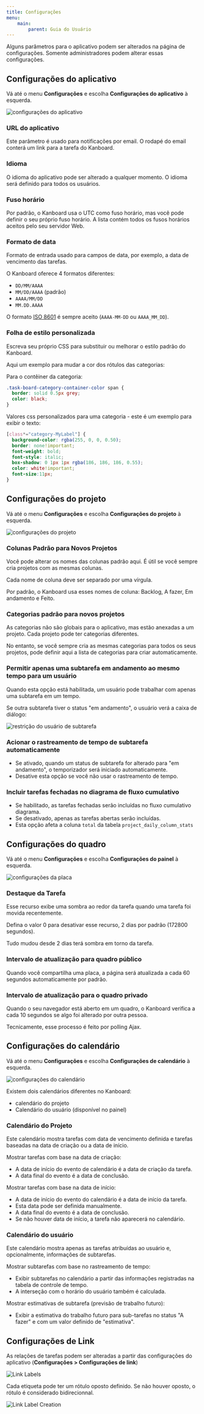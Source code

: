 ```yaml
---
title: Configurações
menu:
    main:
        parent: Guia do Usuário
---
```


Alguns parâmetros para o aplicativo podem ser alterados na página de
configurações. Somente administradores podem alterar essas
configurações.

Configurações do aplicativo
---------------------------

Vá até o menu **Configurações** e escolha **Configurações do
aplicativo** à esquerda.

![configurações do aplicativo](/images/v1/application-settings.png)

### URL do aplicativo

Este parâmetro é usado para notificações por email. O rodapé do email
conterá um link para a tarefa do Kanboard.

### Idioma

O idioma do aplicativo pode ser alterado a qualquer momento. O idioma
será definido para todos os usuários.

### Fuso horário

Por padrão, o Kanboard usa o UTC como fuso horário, mas você pode
definir o seu próprio fuso horário. A lista contém todos os fusos
horários aceitos pelo seu servidor Web.

### Formato de data

Formato de entrada usado para campos de data, por exemplo, a data de
vencimento das tarefas.

O Kanboard oferece 4 formatos diferentes:

-   `DD/MM/AAAA`
-   `MM/DD/AAAA` (padrão)
-   `AAAA/MM/DD`
-   `MM.DD.AAAA`

O formato [ISO 8601](http://en.wikipedia.org/wiki/ISO_8601) é sempre
aceito (`AAAA-MM-DD` ou `AAAA_MM_DD`).

### Folha de estilo personalizada

Escreva seu próprio CSS para substituir ou melhorar o estilo padrão do
Kanboard.

Aqui um exemplo para mudar a cor dos rótulos das categorias:

Para o contêiner da categoria:

```css
.task-board-category-container-color span {
  border: solid 0.5px grey;
  color: black;
}
```

Valores css personalizados para uma categoria - este é um exemplo para
exibir o texto:

```css
[class*="category-MyLabel"] {
  background-color: rgba(255, 0, 0, 0.50);
  border: none!important;
  font-weight: bold;
  font-style: italic;
  box-shadow: 0 1px 1px rgba(186, 186, 186, 0.55);
  color: white!important;
  font-size:11px;
}
```

Configurações do projeto
------------------------

Vá até o menu **Configurações** e escolha **Configurações do projeto** à
esquerda.

![configurações do projeto](/images/v1/project-settings.png)

### Colunas Padrão para Novos Projetos

Você pode alterar os nomes das colunas padrão aqui. É útil se você
sempre cria projetos com as mesmas colunas.

Cada nome de coluna deve ser separado por uma vírgula.

Por padrão, o Kanboard usa esses nomes de coluna: Backlog, A fazer, Em
andamento e Feito.

### Categorias padrão para novos projetos

As categorias não são globais para o aplicativo, mas estão anexadas a um
projeto. Cada projeto pode ter categorias diferentes.

No entanto, se você sempre cria as mesmas categorias para todos os seus
projetos, pode definir aqui a lista de categorias para criar
automaticamente.

### Permitir apenas uma subtarefa em andamento ao mesmo tempo para um usuário

Quando esta opção está habilitada, um usuário pode trabalhar com apenas
uma subtarefa em um tempo.

Se outra subtarefa tiver o status \"em andamento\", o usuário verá a
caixa de diálogo:

![restrição do usuário de subtarefa](/images/v1/subtask-user-restriction.png)

### Acionar o rastreamento de tempo de subtarefa automaticamente

-   Se ativado, quando um status de subtarefa for alterado para "em
    andamento", o temporizador será iniciado automaticamente.
-   Desative esta opção se você não usar o rastreamento de tempo.

### Incluir tarefas fechadas no diagrama de fluxo cumulativo

-   Se habilitado, as tarefas fechadas serão incluídas no fluxo cumulativo diagrama.
-   Se desativado, apenas as tarefas abertas serão incluídas.
-   Esta opção afeta a coluna `total` da tabela `project_daily_column_stats`

Configurações do quadro
-----------------------

Vá até o menu **Configurações** e escolha **Configurações do painel** à
esquerda.

![configurações da placa](/images/v1/board-settings.png)

### Destaque da Tarefa

Esse recurso exibe uma sombra ao redor da tarefa quando uma tarefa foi
movida recentemente.

Defina o valor 0 para desativar esse recurso, 2 dias por padrão (172800
segundos).

Tudo mudou desde 2 dias terá sombra em torno da tarefa.

### Intervalo de atualização para quadro público

Quando você compartilha uma placa, a página será atualizada a cada 60
segundos automaticamente por padrão.

### Intervalo de atualização para o quadro privado

Quando o seu navegador está aberto em um quadro, o Kanboard verifica a
cada 10 segundos se algo foi alterado por outra pessoa.

Tecnicamente, esse processo é feito por polling Ajax.

Configurações do calendário
---------------------------

Vá até o menu **Configurações** e escolha **Configurações de
calendário** à esquerda.

![configurações do calendário](/images/v1/calendar-settings.png)

Existem dois calendários diferentes no Kanboard:

-   calendário do projeto
-   Calendário do usuário (disponível no painel)

### Calendário do Projeto

Este calendário mostra tarefas com data de vencimento definida e tarefas
baseadas na data de criação ou a data de início.

Mostrar tarefas com base na data de criação:

-   A data de início do evento de calendário é a data de criação da
    tarefa.
-   A data final do evento é a data de conclusão.

Mostrar tarefas com base na data de início:

-   A data de início do evento do calendário é a data de início da
    tarefa.
-   Esta data pode ser definida manualmente.
-   A data final do evento é a data de conclusão.
-   Se não houver data de início, a tarefa não aparecerá no calendário.

### Calendário do usuário

Este calendário mostra apenas as tarefas atribuídas ao usuário e,
opcionalmente, informações de subtarefas.

Mostrar subtarefas com base no rastreamento de tempo:

-   Exibir subtarefas no calendário a partir das informações registradas
    na tabela de controle de tempo.
-   A interseção com o horário do usuário também é calculada.

Mostrar estimativas de subtarefa (previsão de trabalho futuro):

-   Exibir a estimativa do trabalho futuro para sub-tarefas no status
    "A fazer" e com um valor definido de "estimativa".

Configurações de Link
---------------------

As relações de tarefas podem ser alteradas a partir das configurações do
aplicativo (**Configurações > Configurações de link**)

![Link Labels](/images/v1/link-labels.png)

Cada etiqueta pode ter um rótulo oposto definido. 
Se não houver oposto, o rótulo é considerado bidirecionnal.

![Link Label Creation](/images/v1/link-label-creation.png)
